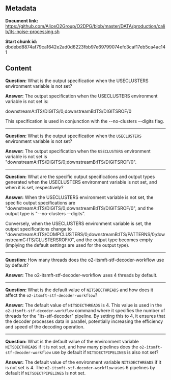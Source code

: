 ## Metadata

**Document link:** https://github.com/AliceO2Group/O2DPG/blob/master/DATA/production/calib/its-noise-processing.sh

**Start chunk id:** dbdebd8874af79ca1642e2ad0d6223fbb97e69799074efc3caf17eb5ca4ac141

## Content

**Question:** What is the output specification when the USECLUSTERS environment variable is not set?

**Answer:** The output specification when the USECLUSTERS environment variable is not set is:

downstreamA:ITS/DIGITS/0;downstreamB:ITS/DIGITSROF/0

This specification is used in conjunction with the --no-clusters --digits flag.

---

**Question:** What is the output specification when the `USECLUSTERS` environment variable is not set?

**Answer:** The output specification when the `USECLUSTERS` environment variable is not set is "downstreamA:ITS/DIGITS/0;downstreamB:ITS/DIGITSROF/0".

---

**Question:** What are the specific output specifications and output types generated when the USECLUSTERS environment variable is not set, and when it is set, respectively?

**Answer:** When the USECLUSTERS environment variable is not set, the specific output specifications are "downstreamA:ITS/DIGITS/0;downstreamB:ITS/DIGITSROF/0", and the output type is "--no-clusters --digits".

Conversely, when the USECLUSTERS environment variable is set, the output specifications change to "downstreamA:ITS/COMPCLUSTERS/0;downstreamB:ITS/PATTERNS/0;downstreamC:ITS/CLUSTERSROF/0", and the output type becomes empty (implying the default settings are used for the output type).

---

**Question:** How many threads does the o2-itsmft-stf-decoder-workflow use by default?

**Answer:** The o2-itsmft-stf-decoder-workflow uses 4 threads by default.

---

**Question:** What is the default value of `NITSDECTHREADS` and how does it affect the `o2-itsmft-stf-decoder-workflow`?

**Answer:** The default value of `NITSDECTHREADS` is 4. This value is used in the `o2-itsmft-stf-decoder-workflow` command where it specifies the number of threads for the "its-stf-decoder" pipeline. By setting this to 4, it ensures that the decoder processes data in parallel, potentially increasing the efficiency and speed of the decoding operation.

---

**Question:** What is the default value of the environment variable `NITSDECTHREADS` if it is not set, and how many pipelines does the `o2-itsmft-stf-decoder-workflow` use by default if `NITSDECTPIPELINES` is also not set?

**Answer:** The default value of the environment variable `NITSDECTHREADS` if it is not set is 4. The `o2-itsmft-stf-decoder-workflow` uses 6 pipelines by default if `NITSDECTPIPELINES` is not set.
